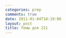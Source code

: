 ```yaml
---
categories: prep
comments: true
date: 2011-01-04T18:19:00
layout: post
title: Темы для 221
---
```


